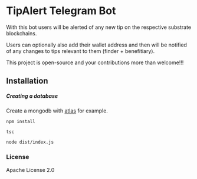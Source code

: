 # TipAlert Telegram Bot

With this bot users will be alerted of any new tip on the respective substrate blockchains. 

Users can optionally also add their wallet address and then will be notified of any changes to tips relevant to them (finder + benefitiary).

This project is open-source and your contributions more than welcome!!!

## Installation

##### Creating a database
Create a mongodb with [atlas](https://www.mongodb.com/atlas/database) for example.

```npm install```

```tsc```

```node dist/index.js```

### License
Apache License 2.0
